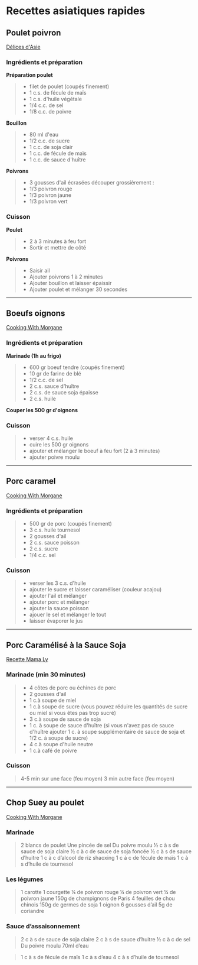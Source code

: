 # Recettes asiatiques rapides

## Poulet poivron

[Délices d'Asie](https://www.youtube.com/watch?v=52czuVXEg6M)

### Ingrédients et préparation

**Préparation poulet**

> - filet de poulet (coupés finement)
> - 1 c.s. de fécule de maïs
> - 1 c.s. d'huile végétale
> - 1/4 c.c. de sel
> - 1/8 c.c. de poivre

**Bouillon**

> - 80 ml d'eau
> - 1/2 c.c. de sucre
> - 1 c.c. de soja clair
> - 1 c.c. de fécule de maïs
> - 1 c.c. de sauce d'huître

**Poivrons**

> - 3 gousses d'ail écrasées
> découper grossièrement :
> - 1/3 poivron rouge
> - 1/3 poivron jaune
> - 1/3 poivron vert

### Cuisson

**Poulet**
> - 2 à 3 minutes à feu fort
> - Sortir et mettre de côté

**Poivrons**
> - Saisir ail
> - Ajouter poivrons 1 à 2 minutes
> - Ajouter bouillon et laisser épaissir
> - Ajouter poulet et mélanger 30 secondes

---


## Boeufs oignons

[Cooking With Morgane](https://www.youtube.com/watch?v=kSAhmnt5UaE)

### Ingrédients et préparation

**Marinade (1h au frigo)**

> - 600 gr boeuf tendre (coupés finement)
> - 10 gr de farine de blé
> - 1/2 c.c. de sel
> - 2 c.s. sauce d'huître
> - 2 c.s. de sauce soja épaisse
> - 2 c.s. huile

**Couper les 500 gr d'oignons**

### Cuisson 

> - verser 4 c.s. huile 
> - cuire les 500 gr oignons
> - ajouter et mélanger le boeuf à feu fort (2 à 3 minutes)
> - ajouter poivre moulu

---

## Porc caramel

[Cooking With Morgane](https://www.youtube.com/watch?v=rhp0VB1Xatg)

### Ingrédients et préparation

> - 500 gr de porc (coupés finement)
> - 3 c.s. huile tournesol
> - 2 gousses d'ail
> - 2 c.s. sauce poisson
> - 2 c.s. sucre
> - 1/4 c.c. sel

### Cuisson

> - verser les 3 c.s. d'huile
> - ajouter le sucre et laisser caraméliser (couleur acajou)
> - ajouter l'ail et mélanger 
> - ajouter porc et mélanger
> - ajouter la sauce poisson 
> - ajouer le sel et mélanger le tout
> - laisser évaporer le jus

---

## Porc Caramélisé à la Sauce Soja

[Recette Mama Ly](https://www.youtube.com/watch?v=y-BqZrHs_mE)  

### Marinade (min 30 minutes)

> - 4 côtes de porc ou échines de porc 
> - 2 gousses d'ail 
> - 1 c.à soupe de miel 
> - 1 c.à soupe de sucre (vous pouvez réduire les quantités de sucre ou miel si vous êtes pas trop sucré) 
> - 3 c.à soupe de sauce de soja 
> - 1 c. à soupe de sauce d'huître (si vous n'avez pas de sauce d'huître ajouter 1 c. à soupe supplémentaire de sauce de soja et 1/2 c. à soupe de sucre) 
> - 4 c.à soupe d'huile neutre 
> - 1 c.à café de poivre 

### Cuisson

> 4-5 min sur une face (feu moyen)
> 3 min autre face (feu moyen)

--- 

## Chop Suey au poulet

[Cooking With Morgane](https://www.youtube.com/watch?v=I0qU254URlI)

### Marinade

> 2 blancs de poulet
> Une pincée de sel
> Du poivre moulu
> ½ c à s de sauce de soja claire
> ½ c à c de sauce de soja foncée
> ½ c à s de sauce d’huitre
> 1 c à c d’alcool de riz shaoxing
> 1 c à c de fécule de maïs
> 1 c à s d’huile de tournesol

### Les légumes

> 1 carotte
> 1 courgette
> ¼ de poivron rouge
> ¼ de poivron vert
> ¼ de poivron jaune
> 150g de champignons de Paris
> 4 feuilles de chou chinois
> 150g de germes de soja
> 1 oignon
> 6 gousses d’ail
> 5g de coriandre

### Sauce d’assaisonnement

> 2 c à s de sauce de soja claire
> 2 c à s de sauce d’huitre
> ½ c à c de sel
> Du poivre moulu
> 70ml d’eau

> 1 c à s de fécule de maïs
> 1 c à s d’eau
> 4 c à s d’huile de tournesol

